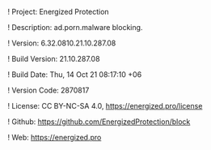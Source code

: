 ! Project: Energized Protection

! Description: ad.porn.malware blocking.

! Version: 6.32.0810.21.10.287.08

! Build Version: 21.10.287.08

! Build Date: Thu, 14 Oct 21 08:17:10 +06

! Version Code: 2870817

! License: CC BY-NC-SA 4.0, https://energized.pro/license

! Github: https://github.com/EnergizedProtection/block

! Web: https://energized.pro
